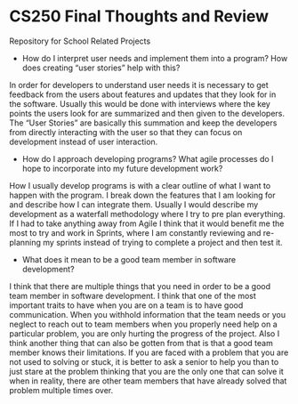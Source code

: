 # CS250 Final Thoughts and Review
Repository for School Related Projects

 - How do I interpret user needs and implement them into a program? How does creating “user stories” help with this?
 
In order for developers to understand user needs it is necessary to get feedback from the users about features and 
updates that they look for in the software. Usually this would be done with interviews where the key points the users 
look for are summarized and then given to the developers. The “User Stories” are basically this summation and keep 
the developers from directly interacting with the user so that they can focus on development instead of user interaction.  

 - How do I approach developing programs? What agile processes do I hope to incorporate into my future development work?

How I usually develop programs is with a clear outline of what I want to happen with the program. 
I break down the features that I am looking for and describe how I can integrate them. 
Usually I would describe my development as a waterfall methodology where I try to pre plan everything. 
If I had to take anything away from Agile I think that it would benefit me the most to try and work in Sprints, 
where I am constantly reviewing and re-planning my sprints instead of trying to complete a project and then test it. 

 - What does it mean to be a good team member in software development?

I think that there are multiple things that you need in order to be a good team member in software development.
I think that one of the most important traits to have when you are on a team is to have good communication. 
When you withhold information that the team needs or you neglect to reach out to team members when you properly need help on a particular problem, 
you are only hurting the progress of the project. 
Also I think another thing that can also be gotten from that is that a good team member knows their limitations. 
If you are faced with a problem that you are not used to solving or stuck, it is better to ask a senior to help you than 
to just stare at the problem thinking that you are the only one that can solve it when in reality, 
there are other team members that have already solved that problem multiple times over.
